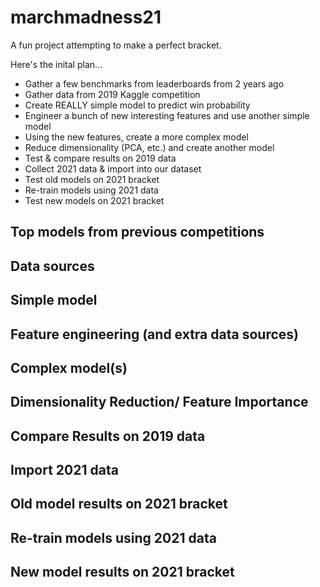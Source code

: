 # marchmadness21
A fun project attempting to make a perfect bracket.

Here's the inital plan...  
- Gather a few benchmarks from leaderboards from 2 years ago
- Gather data from 2019 Kaggle competition
- Create REALLY simple model to predict win probability
- Engineer a bunch of new interesting features and use another simple model
- Using the new features, create a more complex model
- Reduce dimensionality (PCA, etc.) and create another model
- Test & compare results on 2019 data
- Collect 2021 data & import into our dataset
- Test old models on 2021 bracket
- Re-train models using 2021 data
- Test new models on 2021 bracket

## Top models from previous competitions


## Data sources


## Simple model


## Feature engineering (and extra data sources)


## Complex model(s)


## Dimensionality Reduction/ Feature Importance


## Compare Results on 2019 data


## Import 2021 data


## Old model results on 2021 bracket


## Re-train models using 2021 data


## New model results on 2021 bracket


